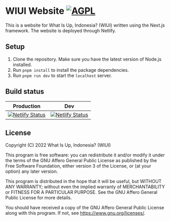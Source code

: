 # WIUI Website [![AGPL](https://img.shields.io/github/license/coala/coala.svg)](https://www.gnu.org/licenses/agpl-3.0.html)

This is a website for What Is Up, Indonesia? (WIUI) written using the Next.js framework. The website is deployed through Netlify.

## Setup

1. Clone the repository. Make sure you have the latest version of Node.js installed.
2. Run `pnpm install` to install the package dependencies.
3. Run `pnpm run dev` to start the `localhost` server.

## Build status

| Production | Dev |
| ---------- | --- |
| [![Netlify Status](https://api.netlify.com/api/v1/badges/3c1c474c-98b8-4612-aaf7-9b7dc5b8c51c/deploy-status)](https://app.netlify.com/sites/wiui/deploys) | [![Netlify Status](https://api.netlify.com/api/v1/badges/3c1c474c-98b8-4612-aaf7-9b7dc5b8c51c/deploy-status?branch=dev)](https://app.netlify.com/sites/wiui/deploys) |

## License

Copyright (C) 2022 What Is Up, Indonesia? (WIUI)

This program is free software: you can redistribute it and/or modify
it under the terms of the GNU Affero General Public License as published
by the Free Software Foundation, either version 3 of the License, or
(at your option) any later version.

This program is distributed in the hope that it will be useful,
but WITHOUT ANY WARRANTY; without even the implied warranty of
MERCHANTABILITY or FITNESS FOR A PARTICULAR PURPOSE.  See the
GNU Affero General Public License for more details.

You should have received a copy of the GNU Affero General Public License
along with this program.  If not, see <https://www.gnu.org/licenses/>.
